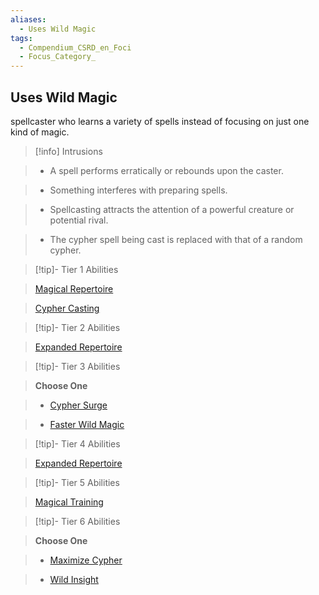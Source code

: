```yaml
---
aliases:
  - Uses Wild Magic
tags:
  - Compendium_CSRD_en_Foci
  - Focus_Category_
---
```

  
    
## Uses Wild Magic    
spellcaster who learns a variety of spells instead of focusing on just one kind of magic.    
  
>[!info] Intrusions    
>- A spell performs erratically or rebounds upon the caster.    
>- Something interferes with preparing spells.    
>- Spellcasting attracts the attention of a powerful creature or potential rival.    
>- The cypher spell being cast is replaced with that of a random cypher.    
  
  
>[!tip]- Tier 1 Abilities    
> [Magical Repertoire](Magical-Repertoire.md)    
> [Cypher Casting](Cypher-Casting.md)    
  
  
>[!tip]- Tier 2 Abilities    
> [Expanded Repertoire](Expanded-Repertoire.md)    
  
  
>[!tip]- Tier 3 Abilities    
> **Choose One**    
>- [Cypher Surge](Cypher-Surge.md)    
>- [Faster Wild Magic](Faster-Wild-Magic.md)    
  
  
>[!tip]- Tier 4 Abilities    
> [Expanded Repertoire](Expanded-Repertoire.md)    
  
  
>[!tip]- Tier 5 Abilities    
> [Magical Training](Magical-Training.md)    
  
  
>[!tip]- Tier 6 Abilities    
> **Choose One**    
>- [Maximize Cypher](Maximize-Cypher.md)    
>- [Wild Insight](Wild-Insight.md)